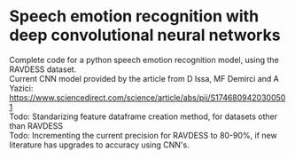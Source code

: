 # Speech emotion recognition with deep convolutional neural networks
Complete code for a python speech emotion recognition model, using the RAVDESS dataset.  
Current CNN model provided by the article from D Issa, MF Demirci and A Yazici: https://www.sciencedirect.com/science/article/abs/pii/S1746809420300501  
Todo: Standarizing feature dataframe creation method, for datasets other than RAVDESS  
Todo: Incrementing the current precision for RAVDESS to 80-90%, if new literature has upgrades to accuracy using CNN's.
